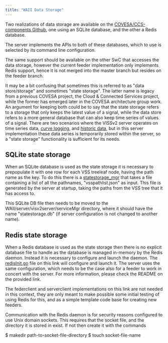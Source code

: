 ```yaml
---
title: "WAII Data Storage"
---
```


Two realizations of data storage are available on the [COVESA/CCS-components Github](https://github.com/COVESA/ccs-components),
one using an SQLite database, and the other a Redis database.

The server implements the APIs to both of these databases, which to use is selected by its command line configuration.

The same support should be available on the other SwC that accesses the data storage,
however the current feeder implementation only implements Redis support, hence it is not merged into the master branch but resides on the feeder branch.

It may be a bit confusing that sometimes this is referred to as "data store/storage" and sometimes "state storage".
The latter name is legacy from a previous COVESA project, the Cloud & Connected Services project, while the former has emerged later in the COVESA architecture group work.
An argument for keeping both could be to say that the state storage refers to a storage that only keeps the latest value of a signal,
while the data store refers to a more general database that can also keep time series of values of a signal.
There are two scenarios where the VISSv2 server operates on time series data, [curve logging](https://raw.githack.com/w3c/automotive/gh-pages/spec/VISSv2_Core.html#curvelog-filter-operation),
and [historic data](https://raw.githack.com/w3c/automotive/gh-pages/spec/VISSv2_Core.html#history-filter-operation),
but in this server implementation these data series is temporarily stored within the server, so a "state storage" functionality is sufficient for its needs.

## SQLite state storage
When an SQLite database is used as the state storage it is necessary to prepopulate it with one row for each VSS treeleaf node, having the path name as the key.
To do this there is a [statestorage_mgr](https://github.com/COVESA/ccs-components/tree/master/statestorage/sqlImpl) that takes a file containing a list of all the pathnames,
"vsspathlist.json" as input. This file is generated by the server at startup, taking the paths from the VSS tree that it has access to.

This SQLite DB file then needs to be moved to the WAII/server/visv2server/serviceMgr directory, where it should have the name "statestorage.db"
(if server configuration is not changed to another name).

## Redis state storage
When a Redis database is used as the state storage then there is no explicit database file to handle as the database is managed in-memory by the Redis daemon.
Instead it is necessary to configure and launch the daemon.
The [redisInit.go](https://github.com/COVESA/ccs-components/tree/master/statestorage/redisImpl) file on this link will configure and launch it.
The server uses the same configuration, which needs to be the case also for a feeder to work in concert with the server.
For more information, please check the README on the provided link.

The federclient and serverclient implementations on this link are not needed in this context, they are only meant to make possible some initial testing of using Redis for this,
and as a simple template code base for creating new feeders.

Communication with the Redis daemon is for security reasons configured to use Unix domain sockets. This requires that the socket file, and the directory it is stored in exist.
If not then create it with the commands

$ makedir path-to-socket-file-directory
$ touch socket-file-name
